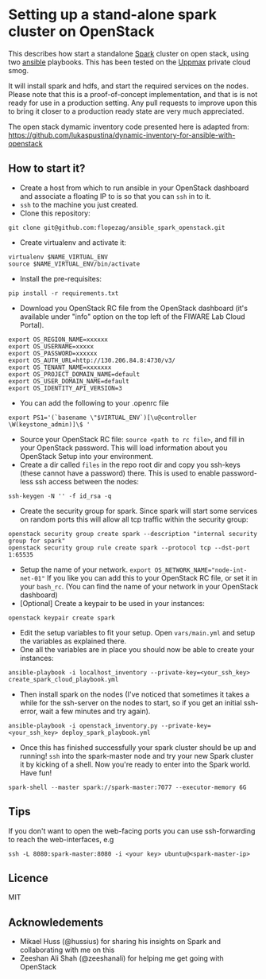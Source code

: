 Setting up a stand-alone spark cluster on OpenStack
===================================================

This describes how start a standalone [Spark](http://spark.apache.org/) cluster on open stack, using two [ansible](http://www.ansible.com) playbooks. This has been tested on the [Uppmax](http://www.uppmax.uu.se/) private cloud smog.

It will install spark and hdfs, and start the required services on the nodes. Please note that this is a proof-of-concept implementation, and that is is not ready for use in a production setting. Any pull requests to improve upon this to bring it closer to a production ready state are very much appreciated.

The open stack dymamic inventory code presented here is adapted from: https://github.com/lukaspustina/dynamic-inventory-for-ansible-with-openstack

How to start it?
-----------------
- Create a host from which to run ansible in your OpenStack dashboard and associate a floating IP to is so that you can `ssh` in to it.
- `ssh` to the machine you just created.
- Clone this repository:
```
git clone git@github.com:flopezag/ansible_spark_openstack.git
```
- Create virtualenv and activate it:
```
virtualenv $NAME_VIRTUAL_ENV
source $NAME_VIRTUAL_ENV/bin/activate
```
- Install the pre-requisites:
```
pip install -r requirements.txt
```
- Download you OpenStack RC file from the OpenStack dashboard (it's available under "info" option on the top left of the FIWARE Lab Cloud Portal). 
```
export OS_REGION_NAME=xxxxxx
export OS_USERNAME=xxxxx
export OS_PASSWORD=xxxxxx
export OS_AUTH_URL=http://130.206.84.8:4730/v3/
export OS_TENANT_NAME=xxxxxxx
export OS_PROJECT_DOMAIN_NAME=default
export OS_USER_DOMAIN_NAME=default
export OS_IDENTITY_API_VERSION=3
```
- You can add the following to your .openrc file
```
export PS1='(`basename \"$VIRTUAL_ENV`)[\u@controller \W(keystone_admin)]\$ '
```
- Source your OpenStack RC file: `source <path to rc file>`, and fill in your OpenStack password. This will load information about you OpenStack Setup into your environment.
- Create a dir called `files` in the repo root dir and copy you ssh-keys (these cannot have a password) there. This is used to enable password-less ssh access between the nodes:
```
ssh-keygen -N '' -f id_rsa -q
```
- Create the security group for spark. Since spark will start some services on random ports this will allow all tcp traffic within the security group:
```
openstack security group create spark --description "internal security group for spark"
openstack security group rule create spark --protocol tcp --dst-port 1:65535
```
- Setup the name of your network. `export OS_NETWORK_NAME="node-int-net-01"` If you like you can add this to your OpenStack RC file, or set it in your `bash_rc`. (You can find the name of your network in your OpenStack dashboard)
- [Optional] Create a keypair to be used in your instances:
```
openstack keypair create spark 
```
- Edit the setup variables to fit your setup. Open `vars/main.yml` and setup the variables as explained there.
- One all the variables are in place you should now be able to create your instances:
```
ansible-playbook -i localhost_inventory --private-key=<your_ssh_key> create_spark_cloud_playbook.yml
```
- Then install spark on the nodes (I've noticed that sometimes it takes a while for the ssh-server on the nodes to start, so if you get an initial ssh-error, wait a few minutes and try again).
```
ansible-playbook -i openstack_inventory.py --private-key=<your_ssh_key> deploy_spark_playbook.yml
```
- Once this has finished successfully your spark cluster should be up and running! `ssh` into the spark-master node and try your new Spark cluster it by kicking of a shell. Now you're ready to enter into the Spark world. Have fun!
```
spark-shell --master spark://spark-master:7077 --executor-memory 6G
```

Tips
----
If you don't want to open the web-facing ports you can use ssh-forwarding to reach the web-interfaces, e.g

```
ssh -L 8080:spark-master:8080 -i <your key> ubuntu@<spark-master-ip>
```

Licence
-------
MIT

Acknowledements
---------------
- Mikael Huss (@hussius) for sharing his insights on Spark and collaborating with me on this
- Zeeshan Ali Shah (@zeeshanali) for helping me get going with OpenStack

